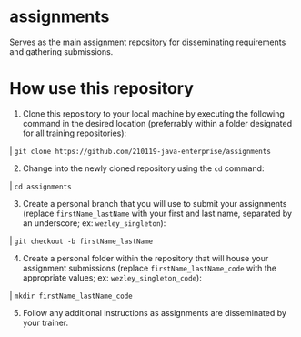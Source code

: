 # assignments

Serves as the main assignment repository for disseminating requirements and gathering submissions.

# How use this repository

1. Clone this repository to your local machine by executing the following command in the desired location (preferrably within a folder designated for all training repositories): 

| `git clone https://github.com/210119-java-enterprise/assignments`

2. Change into the newly cloned repository using the `cd` command:

| `cd assignments`

3. Create a personal branch that you will use to submit your assignments (replace `firstName_lastName` with your first and last name, separated by an underscore; ex: `wezley_singleton`):

| `git checkout -b firstName_lastName`

4. Create a personal folder within the repository that will house your assignment submissions (replace `firstName_lastName_code` with the appropriate values; ex: `wezley_singleton_code`):

| `mkdir firstName_lastName_code`

5. Follow any additional instructions as assignments are disseminated by your trainer. 

